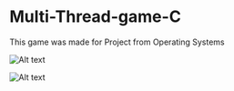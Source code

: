 # Multi-Thread-game-C
This game was made for Project from Operating Systems



![Alt text](https://gyazo.com/83077cebf0cf71ecf5af5b9d02f31564 "Server View")


![Alt text](https://gyazo.com/eb1478b5b029e5e3921bd27bbd91df5c "Client View")
